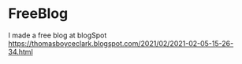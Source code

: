 # FreeBlog
I made a free blog at blogSpot
https://thomasboyceclark.blogspot.com/2021/02/2021-02-05-15-26-34.html
